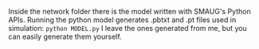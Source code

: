 Inside the network folder there is the model written with SMAUG's Python APIs.
Running the python model generates .pbtxt and .pt files used in simulation:
`python MODEL.py`
I leave the ones generated from me, but you can easily generate them yourself.
